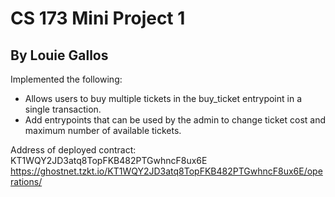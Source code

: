 # CS 173 Mini Project 1
## By Louie Gallos

Implemented the following:
* Allows users to buy multiple tickets in the buy_ticket entrypoint in a single transaction.
* Add entrypoints that can be used by the admin to change ticket cost and maximum number of available tickets.

Address of deployed contract: KT1WQY2JD3atq8TopFKB482PTGwhncF8ux6E
https://ghostnet.tzkt.io/KT1WQY2JD3atq8TopFKB482PTGwhncF8ux6E/operations/